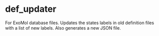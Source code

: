 # def_updater
For ExoMol database files. Updates the states labels in old definition files with a list of new labels. Also generates a new JSON file.
